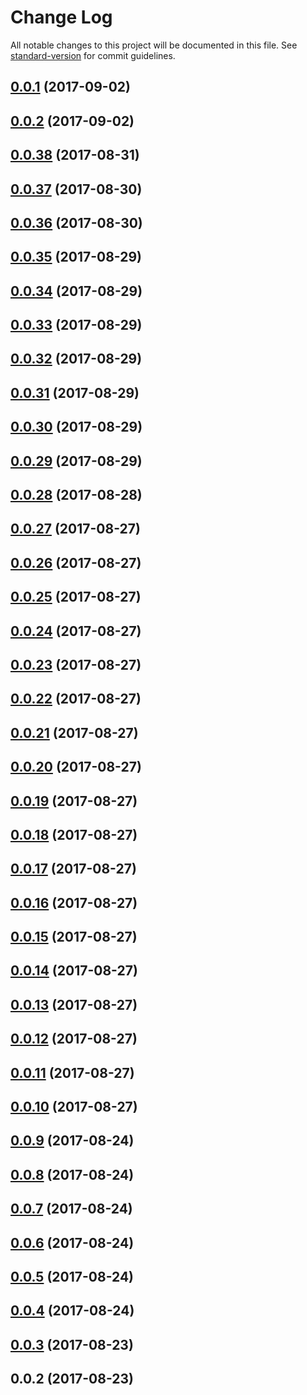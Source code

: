 # Change Log

All notable changes to this project will be documented in this file. See [standard-version](https://github.com/conventional-changelog/standard-version) for commit guidelines.

<a name="0.0.1"></a>
## [0.0.1](https://github.com/sapienstech/angular-hybrid-forms/compare/v0.0.38...v0.0.1) (2017-09-02)



<a name="0.0.2"></a>
## [0.0.2](https://github.com/sapienstech/angular-hybrid-forms/compare/v0.0.38...v0.0.2) (2017-09-02)



<a name="0.0.38"></a>
## [0.0.38](https://github.com/sapienstech/angular-hybrid-forms/compare/v0.0.37...v0.0.38) (2017-08-31)



<a name="0.0.37"></a>
## [0.0.37](https://github.com/sapienstech/angular-hybrid-forms/compare/v0.0.36...v0.0.37) (2017-08-30)



<a name="0.0.36"></a>
## [0.0.36](https://github.com/sapienstech/angular-hybrid-forms/compare/v0.0.35...v0.0.36) (2017-08-30)



<a name="0.0.35"></a>
## [0.0.35](https://github.com/sapienstech/angular-hybrid-forms/compare/v0.0.34...v0.0.35) (2017-08-29)



<a name="0.0.34"></a>
## [0.0.34](https://github.com/sapienstech/angular-hybrid-forms/compare/v0.0.33...v0.0.34) (2017-08-29)



<a name="0.0.33"></a>
## [0.0.33](https://github.com/sapienstech/angular-hybrid-forms/compare/v0.0.32...v0.0.33) (2017-08-29)



<a name="0.0.32"></a>
## [0.0.32](https://github.com/sapienstech/angular-hybrid-forms/compare/v0.0.31...v0.0.32) (2017-08-29)



<a name="0.0.31"></a>
## [0.0.31](https://github.com/sapienstech/angular-hybrid-forms/compare/v0.0.30...v0.0.31) (2017-08-29)



<a name="0.0.30"></a>
## [0.0.30](https://github.com/sapienstech/angular-hybrid-forms/compare/v0.0.28...v0.0.30) (2017-08-29)



<a name="0.0.29"></a>
## [0.0.29](https://github.com/sapienstech/angular-hybrid-forms/compare/v0.0.28...v0.0.29) (2017-08-29)



<a name="0.0.28"></a>
## [0.0.28](https://github.com/sapienstech/angular-hybrid-forms/compare/v0.0.27...v0.0.28) (2017-08-28)



<a name="0.0.27"></a>
## [0.0.27](https://github.com/sapienstech/angular-hybrid-forms/compare/v0.0.26...v0.0.27) (2017-08-27)



<a name="0.0.26"></a>
## [0.0.26](https://github.com/sapienstech/angular-hybrid-forms/compare/v0.0.25...v0.0.26) (2017-08-27)



<a name="0.0.25"></a>
## [0.0.25](https://github.com/sapienstech/angular-hybrid-forms/compare/v0.0.24...v0.0.25) (2017-08-27)



<a name="0.0.24"></a>
## [0.0.24](https://github.com/sapienstech/angular-hybrid-forms/compare/v0.0.23...v0.0.24) (2017-08-27)



<a name="0.0.23"></a>
## [0.0.23](https://github.com/sapienstech/angular-hybrid-forms/compare/v0.0.22...v0.0.23) (2017-08-27)



<a name="0.0.22"></a>
## [0.0.22](https://github.com/sapienstech/angular-hybrid-forms/compare/v0.0.21...v0.0.22) (2017-08-27)



<a name="0.0.21"></a>
## [0.0.21](https://github.com/sapienstech/angular-hybrid-forms/compare/v0.0.20...v0.0.21) (2017-08-27)



<a name="0.0.20"></a>
## [0.0.20](https://github.com/sapienstech/angular-hybrid-forms/compare/v0.0.19...v0.0.20) (2017-08-27)



<a name="0.0.19"></a>
## [0.0.19](https://github.com/sapienstech/angular-hybrid-forms/compare/v0.0.18...v0.0.19) (2017-08-27)



<a name="0.0.18"></a>
## [0.0.18](https://github.com/sapienstech/angular-hybrid-forms/compare/v0.0.17...v0.0.18) (2017-08-27)



<a name="0.0.17"></a>
## [0.0.17](https://github.com/sapienstech/angular-hybrid-forms/compare/v0.0.16...v0.0.17) (2017-08-27)



<a name="0.0.16"></a>
## [0.0.16](https://github.com/sapienstech/angular-hybrid-forms/compare/v0.0.15...v0.0.16) (2017-08-27)



<a name="0.0.15"></a>
## [0.0.15](https://github.com/sapienstech/angular-hybrid-forms/compare/v0.0.14...v0.0.15) (2017-08-27)



<a name="0.0.14"></a>
## [0.0.14](https://github.com/sapienstech/angular-hybrid-forms/compare/v0.0.13...v0.0.14) (2017-08-27)



<a name="0.0.13"></a>
## [0.0.13](https://github.com/sapienstech/angular-hybrid-forms/compare/v0.0.12...v0.0.13) (2017-08-27)



<a name="0.0.12"></a>
## [0.0.12](https://github.com/sapienstech/angular-hybrid-forms/compare/v0.0.11...v0.0.12) (2017-08-27)



<a name="0.0.11"></a>
## [0.0.11](https://github.com/sapienstech/angular-hybrid-forms/compare/v0.0.10...v0.0.11) (2017-08-27)



<a name="0.0.10"></a>
## [0.0.10](https://github.com/sapienstech/angular-hybrid-forms/compare/v0.0.9...v0.0.10) (2017-08-27)



<a name="0.0.9"></a>
## [0.0.9](https://github.com/sapienstech/angular-hybrid-forms/compare/v0.0.8...v0.0.9) (2017-08-24)



<a name="0.0.8"></a>
## [0.0.8](https://github.com/sapienstech/angular-hybrid-forms/compare/v0.0.7...v0.0.8) (2017-08-24)



<a name="0.0.7"></a>
## [0.0.7](https://github.com/sapienstech/angular-hybrid-forms/compare/v0.0.6...v0.0.7) (2017-08-24)



<a name="0.0.6"></a>
## [0.0.6](https://github.com/sapienstech/angular-hybrid-forms/compare/v0.0.5...v0.0.6) (2017-08-24)



<a name="0.0.5"></a>
## [0.0.5](https://github.com/sapienstech/angular-hybrid-forms/compare/v0.0.4...v0.0.5) (2017-08-24)



<a name="0.0.4"></a>
## [0.0.4](https://github.com/sapienstech/angular-hybrid-forms/compare/v0.0.3...v0.0.4) (2017-08-24)



<a name="0.0.3"></a>
## [0.0.3](https://github.com/sapienstech/angular-hybrid-forms/compare/v0.0.2...v0.0.3) (2017-08-23)



<a name="0.0.2"></a>
## 0.0.2 (2017-08-23)
